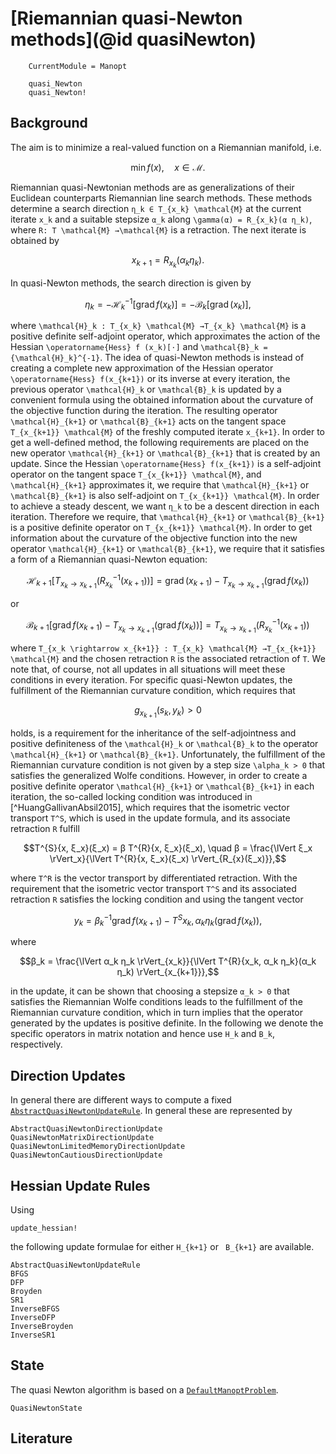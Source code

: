 # [Riemannian quasi-Newton methods](@id quasiNewton)

```@meta
    CurrentModule = Manopt
```

```@docs
    quasi_Newton
    quasi_Newton!
```

## Background

The aim is to minimize a real-valued function on a Riemannian manifold, i.e.

```math
\min f(x), \quad x ∈ \mathcal{M}.
```

Riemannian quasi-Newtonian methods are as generalizations of their Euclidean counterparts Riemannian line search methods. These methods determine a search direction ``η_k ∈ T_{x_k} \mathcal{M}`` at the current iterate ``x_k`` and a suitable stepsize ``α_k`` along ``\gamma(α) = R_{x_k}(α η_k)``, where ``R: T \mathcal{M} →\mathcal{M}`` is a retraction. The next iterate is obtained by

```math
x_{k+1} = R_{x_k}(α_k η_k).
```

In quasi-Newton methods, the search direction is given by

```math
η_k = -{\mathcal{H}_k}^{-1}[\operatorname{grad}f (x_k)] = -\mathcal{B}_k [\operatorname{grad} (x_k)],
```

where ``\mathcal{H}_k : T_{x_k} \mathcal{M} →T_{x_k} \mathcal{M}`` is a positive definite self-adjoint operator, which approximates the action of the Hessian ``\operatorname{Hess} f (x_k)[⋅]`` and ``\mathcal{B}_k = {\mathcal{H}_k}^{-1}``. The idea of quasi-Newton methods is instead of creating a complete new approximation of the Hessian operator ``\operatorname{Hess} f(x_{k+1})`` or its inverse at every iteration, the previous operator ``\mathcal{H}_k`` or ``\mathcal{B}_k`` is updated by a convenient formula using the obtained information about the curvature of the objective function during the iteration. The resulting operator ``\mathcal{H}_{k+1}`` or ``\mathcal{B}_{k+1}`` acts on the tangent space ``T_{x_{k+1}} \mathcal{M}`` of the freshly computed iterate ``x_{k+1}``.
In order to get a well-defined method, the following requirements are placed on the new operator ``\mathcal{H}_{k+1}`` or ``\mathcal{B}_{k+1}`` that is created by an update. Since the Hessian ``\operatorname{Hess} f(x_{k+1})`` is a self-adjoint operator on the tangent space ``T_{x_{k+1}} \mathcal{M}``, and ``\mathcal{H}_{k+1}`` approximates it, we require that ``\mathcal{H}_{k+1}`` or ``\mathcal{B}_{k+1}`` is also self-adjoint on ``T_{x_{k+1}} \mathcal{M}``. In order to achieve a steady descent, we want ``η_k`` to be a descent direction in each iteration. Therefore we require, that ``\mathcal{H}_{k+1}`` or ``\mathcal{B}_{k+1}`` is a positive definite operator on ``T_{x_{k+1}} \mathcal{M}``. In order to get information about the curvature of the objective function into the new operator ``\mathcal{H}_{k+1}`` or ``\mathcal{B}_{k+1}``, we require that it satisfies a form of a Riemannian quasi-Newton equation:

```math
\mathcal{H}_{k+1} [T_{x_k \rightarrow x_{k+1}}({R_{x_k}}^{-1}(x_{k+1}))] = \operatorname{grad}(x_{k+1}) - T_{x_k \rightarrow x_{k+1}}(\operatorname{grad}f(x_k))
```

or

```math
\mathcal{B}_{k+1} [\operatorname{grad}f(x_{k+1}) - T_{x_k \rightarrow x_{k+1}}(\operatorname{grad}f(x_k))] = T_{x_k \rightarrow x_{k+1}}({R_{x_k}}^{-1}(x_{k+1}))
```

where ``T_{x_k \rightarrow x_{k+1}} : T_{x_k} \mathcal{M} →T_{x_{k+1}} \mathcal{M}`` and the chosen retraction ``R`` is the associated retraction of ``T``. We note that, of course, not all updates in all situations will meet these conditions in every iteration.
For specific quasi-Newton updates, the fulfillment of the Riemannian curvature condition, which requires that

```math
g_{x_{k+1}}(s_k, y_k) > 0
```

holds, is a requirement for the inheritance of the self-adjointness and positive definiteness of the ``\mathcal{H}_k`` or ``\mathcal{B}_k`` to the operator ``\mathcal{H}_{k+1}`` or ``\mathcal{B}_{k+1}``. Unfortunately, the fulfillment of the Riemannian curvature condition is not given by a step size ``\alpha_k > 0`` that satisfies the generalized Wolfe conditions. However, in order to create a positive definite operator ``\mathcal{H}_{k+1}`` or ``\mathcal{B}_{k+1}`` in each iteration, the so-called locking condition was introduced in [^HuangGallivanAbsil2015], which requires that the isometric vector transport ``T^S``, which is used in the update formula, and its associate retraction ``R`` fulfill

```math
T^{S}{x, ξ_x}(ξ_x) = β T^{R}{x, ξ_x}(ξ_x), \quad β = \frac{\lVert ξ_x \rVert_x}{\lVert T^{R}{x, ξ_x}(ξ_x) \rVert_{R_{x}(ξ_x)}},
```

where ``T^R`` is the vector transport by differentiated retraction. With the requirement that the isometric vector transport ``T^S`` and its associated retraction ``R`` satisfies the locking condition and using the tangent vector

```math
y_k = {β_k}^{-1} \operatorname{grad}f(x_{k+1}) - T^{S}{x_k, α_k η_k}(\operatorname{grad}f(x_k)),
```

where

```math
β_k = \frac{\lVert α_k η_k \rVert_{x_k}}{\lVert T^{R}{x_k, α_k η_k}(α_k η_k) \rVert_{x_{k+1}}},
```

in the update, it can be shown that choosing a stepsize ``α_k > 0`` that satisfies the Riemannian Wolfe conditions leads to the fulfillment of the Riemannian curvature condition, which in turn implies that the operator generated by the updates is positive definite.
In the following we denote the specific operators in matrix notation and hence use ``H_k`` and ``B_k``, respectively.

## Direction Updates

In general there are different ways to compute a fixed [`AbstractQuasiNewtonUpdateRule`](@ref).
In general these are represented by

```@docs
AbstractQuasiNewtonDirectionUpdate
QuasiNewtonMatrixDirectionUpdate
QuasiNewtonLimitedMemoryDirectionUpdate
QuasiNewtonCautiousDirectionUpdate
```

## Hessian Update Rules

Using

```@docs
update_hessian!
```

the following update formulae for either ``H_{k+1}`` or `` B_{k+1}`` are available.

```@docs
AbstractQuasiNewtonUpdateRule
BFGS
DFP
Broyden
SR1
InverseBFGS
InverseDFP
InverseBroyden
InverseSR1
```

## State

The quasi Newton algorithm is based on a [`DefaultManoptProblem`](@ref).

```@docs
QuasiNewtonState
```

## Literature

